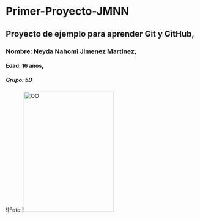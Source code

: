 # Primer-Proyecto-JMNN
## Proyecto de ejemplo para aprender Git y GitHub, 
### Nombre: Neyda Nahomi Jimenez Martinez, 
#### Edad: 16 años, 
##### Grupo: 5D
![Foto:]<img width="236" height="314" alt="OO" src="https://github.com/user-attachments/assets/087509e0-54ee-49f1-a00e-b2d4ab5533e0"/>
